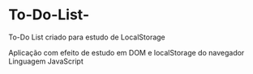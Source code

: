 # To-Do-List-
To-Do List criado para estudo de LocalStorage 

Aplicação com efeito de estudo em DOM e localStorage do navegador
Linguagem JavaScript
